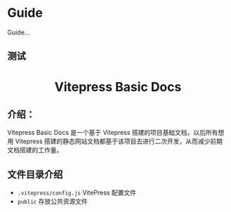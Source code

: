 # Guide

Guide...

## 测试

<h1 align="center">Vitepress Basic Docs</h1>

## 介绍：

Vitepress Basic Docs 是一个基于 Vitepress 搭建的项目基础文档，以后所有想用 Vitepress 搭建的静态网站文档都基于该项目去进行二次开发，从而减少前期文档搭建的工作量。

## 文件目录介绍

- `.vitepress/config.js` VitePress 配置文件
- `public` 存放公共资源文件
